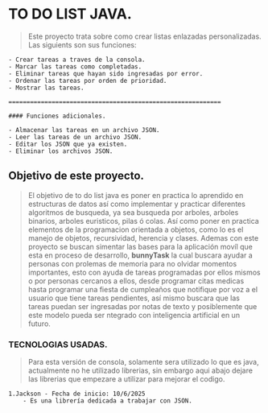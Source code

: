 # TO DO LIST JAVA.

> Este proyecto trata sobre como crear listas enlazadas personalizadas. Las siguients son sus funciones:

    - Crear tareas a traves de la consola.
    - Marcar las tareas como completadas.
    - Eliminar tareas que hayan sido ingresadas por error.
    - Ordenar las tareas por orden de prioridad.
    - Mostrar las tareas.

    ===========================================================

    #### Funciones adicionales.

    - Almacenar las tareas en un archivo JSON.
    - Leer las tareas de un archivo JSON.
    - Editar los JSON que ya existen.
    - Eliminar los archivos JSON.

## Objetivo de este proyecto.

> El objetivo de to do list java es poner en practica lo aprendido en estructuras de datos así como implementar y practicar diferentes algoritmos de busqueda, ya sea busqueda por arboles, arboles binarios, arboles euristicos, pilas ó colas. Así como poner en practica elementos de la programacion orientada a objetos, como lo es el manejo de objetos, recursividad, herencia y  clases. Ademas con este proyecto se buscan simentar las bases para la aplicación movíl que esta en proceso de desarrollo, **bunnyTask** la cual buscara ayudar a personas con prolemas de memoria para no olvidar momentos importantes, esto con ayuda de tareas programadas por ellos mismos o por personas cercanos a ellos, desde programar citas medicas hasta programar una fiesta de cumpleaños que notifique por voz a el usuario que tiene tareas pendientes, así mismo buscara que las tareas puedan ser ingresadas por notas de texto y posiblemente que este modelo pueda ser ntegrado con inteligencia artificial en un futuro.

### TECNOLOGIAS USADAS.

> Para esta versión de consola, solamente sera utilizado lo que es java, actualmente no he utilizado librerias, sin embargo aqui abajo dejare las librerias que empezare a utilizar para mejorar el codigo.

    1.Jackson - Fecha de inicio: 10/6/2025
        - Es una librería dedicada a trabajar con JSON.